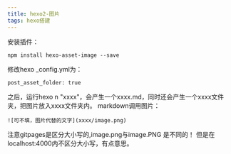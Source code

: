 ```yaml
---
title: hexo2-图片
tags: hexo搭建
---
```

安装插件：
```
npm install hexo-asset-image --save
```

修改hexo _config.yml为：
```
post_asset_folder: true
```
之后，运行hexo n "xxxx"，会产生一个xxxx.md，同时还会产生一个xxxx文件夹，把图片放入xxxx文件夹内。
markdown调用图片：
```
![可不填，图片代替的文字](xxxx/image.png)
```
注意gitpages是区分大小写的,image.png与image.PNG 是不同的！
但是在localhost:4000内不区分大小写，有点意思。